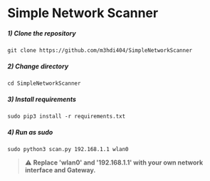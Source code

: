 # Simple Network Scanner

##### 1) Clone the repository
```git clone https://github.com/m3hdi404/SimpleNetworkScanner```
##### 2) Change directory
```cd SimpleNetworkScanner```
##### 3) Install requirements
```sudo pip3 install -r requirements.txt```
##### 4) Run as sudo
```sudo python3 scan.py 192.168.1.1 wlan0```
> :warning: **Replace 'wlan0' and '192.168.1.1' with your own network interface and Gateway.**
